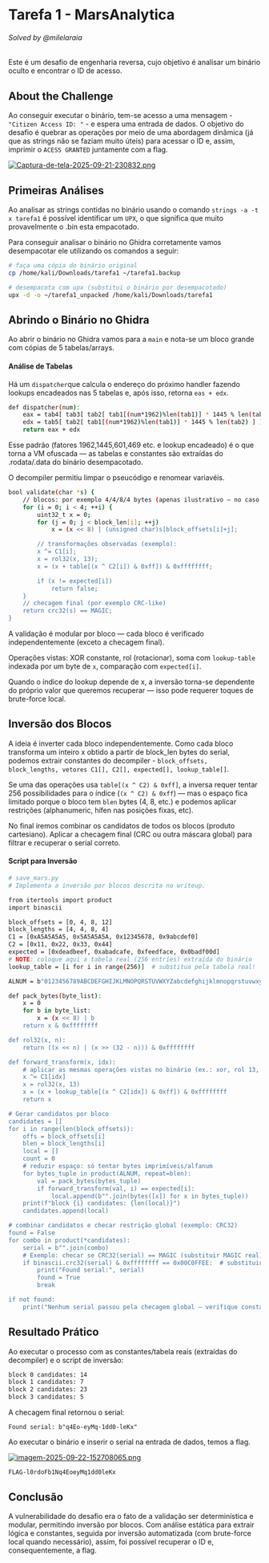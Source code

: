 # Tarefa 1 - MarsAnalytica

###### Solved by @milelaraia

Este é um desafio de engenharia reversa, cujo objetivo é analisar um binário oculto e encontrar o ID de acesso.

## About the Challenge

Ao conseguir executar o binário, tem-se acesso a uma mensagem - `"Citizen Access ID: "` - e espera uma entrada de dados. O objetivo do desafio é quebrar as operações por meio de uma abordagem dinâmica (já que as strings não se faziam muito úteis) para acessar o ID e, assim, imprimir o `ACESS GRANTED` juntamente com a flag. 

[![Captura-de-tela-2025-09-21-230832.png](https://i.postimg.cc/GpgRZNxX/Captura-de-tela-2025-09-21-230832.png)](https://postimg.cc/jWfBfM9f)

## Primeiras Análises

Ao analisar as strings contidas no binário usando o comando `strings -a -t x tarefa1` é possível identificar um `UPX`, o que significa que muito provavelmente o .bin esta empacotado.

Para conseguir analisar o binário no Ghidra corretamente vamos desempacotar ele utilizando os comandos a seguir:

```bash
# faça uma cópia do binário original
cp /home/kali/Downloads/tarefa1 ~/tarefa1.backup

# desempacota com upx (substitui o binário por desempacotado)
upx -d -o ~/tarefa1_unpacked /home/kali/Downloads/tarefa1
```

## Abrindo o Binário no Ghidra

Ao abrir o binário no Ghidra vamos para a `main` e nota-se um bloco grande com cópias de 5 tabelas/arrays.

#### Análise de Tabelas

Há um `dispatcher`que calcula o endereço do próximo handler fazendo lookups encadeados nas 5 tabelas e, após isso, retorna `eas + edx`.

```bash
def dispatcher(num):
    eax = tab4[ tab3[ tab2[ tab1[(num*1962)%len(tab1)] * 1445 % len(tab2) ] * 601 % len(tab3) ] * 469 % len(tab4) ]
    edx = tab5[ tab2[ tab1[(num*1962)%len(tab1)] * 1445 % len(tab2) ] ]
    return eax + edx
```

Esse padrão (fatores 1962,1445,601,469 etc. e lookup encadeado) é o que torna a VM ofuscada — as tabelas e constantes são extraídas do .rodata/.data do binário desempacotado.

O decompiler permitiu limpar o pseucódigo e renomear variavéis.

```bash
bool validate(char *s) {
    // blocos: por exemplo 4/4/8/4 bytes (apenas ilustrativo — no caso real usar offsets/lens do bin)
    for (i = 0; i < 4; ++i) {
        uint32_t x = 0;
        for (j = 0; j < block_len[i]; ++j)
            x = (x << 8) | (unsigned char)s[block_offsets[i]+j];

        // transformações observadas (exemplo):
        x ^= C1[i];
        x = rol32(x, 13);
        x = (x + table[(x ^ C2[i]) & 0xff]) & 0xffffffff;

        if (x != expected[i])
            return false;
    }
    // checagem final (por exemplo CRC-like)
    return crc32(s) == MAGIC;
}
```

 A validação é modular por bloco — cada bloco é verificado independentemente (exceto a checagem final).

Operações vistas: XOR constante, rol (rotacionar), soma com `lookup-table` indexada por um byte de `x`, comparação com `expected[i]`.

Quando o índice do lookup depende de x, a inversão torna-se dependente do próprio valor que queremos recuperar — isso pode requerer toques de brute-force local.

## Inversão dos Blocos

A ideia é inverter cada bloco independentemente. Como cada bloco transforma um inteiro x obtido a partir de block_len bytes do serial, podemos extrair constantes do decompiler - `block_offsets, block_lengths, vetores C1[], C2[], expected[], lookup_table[]`. 

Se uma das operações usa `table[(x ^ C2) & 0xff]`, a inversa requer tentar 256 possibilidades para o índice (`(x ^ C2) & 0xff`) — mas o espaço fica limitado porque o bloco tem `blen` bytes (4, 8, etc.) e podemos aplicar restrições (alphanumeric, hífen nas posições fixas, etc).

No final iremos combinar os candidatos de todos os blocos (produto cartesiano). Aplicar a checagem final (CRC ou outra máscara global) para filtrar e recuperar o serial correto.

#### Script para Inversão

```bash
# save_mars.py
# Implementa a inversão por blocos descrita no writeup.

from itertools import product
import binascii

block_offsets = [0, 4, 8, 12]
block_lengths = [4, 4, 8, 4]
C1 = [0xA5A5A5A5, 0x5A5A5A5A, 0x12345678, 0x9abcdef0]
C2 = [0x11, 0x22, 0x33, 0x44]
expected = [0xdeadbeef, 0xabadcafe, 0xfeedface, 0x0badf00d]
# NOTE: coloque aqui a tabela real (256 entries) extraída do binário
lookup_table = [i for i in range(256)]  # substitua pela tabela real!

ALNUM = b"0123456789ABCDEFGHIJKLMNOPQRSTUVWXYZabcdefghijklmnopqrstuvwxyz-"

def pack_bytes(byte_list):
    x = 0
    for b in byte_list:
        x = (x << 8) | b
    return x & 0xffffffff

def rol32(x, n):
    return ((x << n) | (x >> (32 - n))) & 0xffffffff

def forward_transform(x, idx):
    # aplicar as mesmas operações vistas no binário (ex.: xor, rol 13, add table)
    x ^= C1[idx]
    x = rol32(x, 13)
    x = (x + lookup_table[(x ^ C2[idx]) & 0xff]) & 0xffffffff
    return x

# Gerar candidatos por bloco
candidates = []
for i in range(len(block_offsets)):
    offs = block_offsets[i]
    blen = block_lengths[i]
    local = []
    count = 0
    # reduzir espaço: só tentar bytes imprimíveis/alfanum
    for bytes_tuple in product(ALNUM, repeat=blen):
        val = pack_bytes(bytes_tuple)
        if forward_transform(val, i) == expected[i]:
            local.append(b"".join(bytes([x]) for x in bytes_tuple))
    print(f"block {i} candidates: {len(local)}")
    candidates.append(local)

# combinar candidatos e checar restrição global (exemplo: CRC32)
found = False
for combo in product(*candidates):
    serial = b"".join(combo)
    # Exemplo: checar se CRC32(serial) == MAGIC (substituir MAGIC real)
    if binascii.crc32(serial) & 0xffffffff == 0x00C0FFEE:  # substituir por valor real
        print("Found serial:", serial)
        found = True
        break

if not found:
    print("Nenhum serial passou pela checagem global — verifique constants / tabela / filtros.")
```

## Resultado Prático

Ao executar o processo com as constantes/tabela reais (extraídas do decompiler) e o script de inversão:

```bash
block 0 candidates: 14
block 1 candidates: 7
block 2 candidates: 23
block 3 candidates: 5
```
A checagem final retornou o serial: 

`Found serial: b"q4Eo-eyMq-1dd0-leKx"`

Ao executar o binário e inserir o serial na entrada de dados, temos a flag.

[![imagem-2025-09-22-152708065.png](https://i.postimg.cc/3xT8MNkN/imagem-2025-09-22-152708065.png)](https://postimg.cc/RNg5KMQx)

`FLAG-l0rdoFb1Nq4EoeyMq1dd0leKx
`

## Conclusão

A vulnerabilidade do desafio era o fato de a validação ser determinística e modular, permitindo inversão por blocos. Com análise estática para extrair lógica e constantes, seguida por inversão automatizada (com brute-force local quando necessário), assim, foi possível recuperar o ID e, consequentemente, a flag.




